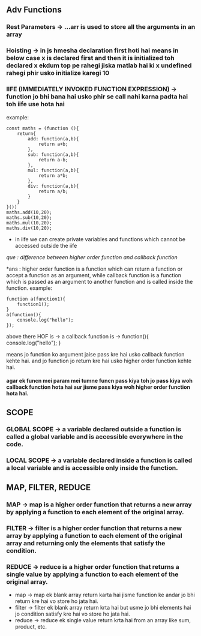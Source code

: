 ## Adv Functions

### Rest Parameters -> ...arr is used to store all the arguments in an array

### Hoisting -> in js hmesha declaration first hoti hai means in below case x is declared first and then it is initialized toh declared x ekdum top pe rahegi jiska matlab hai ki x undefined rahegi phir usko initialize karegi 10

### IIFE (IMMEDIATELY INVOKED FUNCTION EXPRESSION) -> function jo bhi bana hai usko phir se call nahi karna padta hai toh iife use hota hai
example:
```
const maths = (function (){
    return{
        add: function(a,b){
            return a+b;
        },
        sub: function(a,b){
            return a-b;
        },
        mul: function(a,b){
            return a*b;
        },
        div: function(a,b){ 
            return a/b;
        }
    }
}())
maths.add(10,20);
maths.sub(10,20);
maths.mul(10,20);
maths.div(10,20);
```
- in iife we can create private variables and functions which cannot be accessed outside the iife

*que : difference between higher order function and callback function* 

*ans : higher order function is a function which can return a function or accept a function as an argument, while callback function is a function which is passed as an argument to another function and is called inside the function.
example:
```
function a(function1){
    function1();
}
a(function(){
    console.log("hello");
});
```
above there 
HOF is -> a
callback function is -> function(){
    console.log("hello");
}

means jo function ko argument jaise pass kre hai usko callback function kehte hai. and jo function jo return kre hai usko higher order function kehte hai.

#### agar ek funcn mei param mei tumne funcn pass kiya toh jo pass kiya woh callback function hota hai aur jisme pass kiya woh higher order function hota hai.


## SCOPE

### GLOBAL SCOPE -> a variable declared outside a function is called a global variable and is accessible everywhere in the code.

### LOCAL SCOPE -> a variable declared inside a function is called a local variable and is accessible only inside the function.

## MAP, FILTER, REDUCE

### MAP -> map is a higher order function that returns a new array by applying a function to each element of the original array.

### FILTER -> filter is a higher order function that returns a new array by applying a function to each element of the original array and returning only the elements that satisfy the condition.

### REDUCE -> reduce is a higher order function that returns a single value by applying a function to each element of the original array.

- map -> map ek blank array return karta hai jisme function ke andar jo bhi return kre hai vo store ho jata hai.
- filter -> filter ek blank array return krta hai but usme jo bhi elements hai jo condition satisfy kre hai vo store ho jata hai.
- reduce -> reduce ek single value return krta hai from an array like sum, product, etc.
